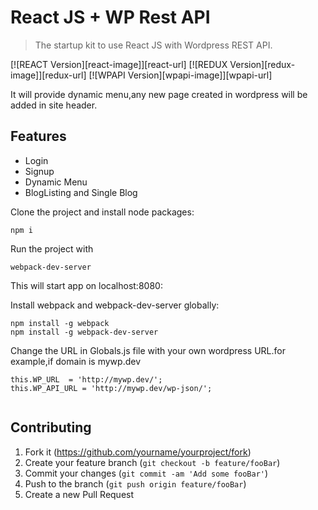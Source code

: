 # React JS  + WP Rest API 
> The startup kit to use React JS with Wordpress REST API.

[![REACT Version][react-image]][react-url]
[![REDUX Version][redux-image]][redux-url]
[![WPAPI Version][wpapi-image]][wpapi-url]


It will provide dynamic menu,any new page created in wordpress will be added in site header.


## Features

* Login
* Signup
* Dynamic Menu
* BlogListing and Single Blog

Clone the project and install node packages:

```
npm i
```

Run the project with
```
webpack-dev-server
```
This will start app on localhost:8080:

Install webpack and webpack-dev-server globally:
```
npm install -g webpack
npm install -g webpack-dev-server
```

Change the URL in Globals.js file with your own wordpress URL.for example,if domain is mywp.dev
```
this.WP_URL  = 'http://mywp.dev/';
this.WP_API_URL = 'http://mywp.dev/wp-json/';
		
```

## Contributing

1. Fork it (<https://github.com/yourname/yourproject/fork>)
2. Create your feature branch (`git checkout -b feature/fooBar`)
3. Commit your changes (`git commit -am 'Add some fooBar'`)
4. Push to the branch (`git push origin feature/fooBar`)
5. Create a new Pull Request
